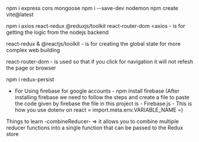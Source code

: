 <For express App>
npm i express cors mongoose
npm i --save-dev nodemon

<For Frontend React>
npm create vite@latest
<options>

npm i axios react-redux @reduxjs/toolkit react-router-dom
<axios - is for getting the logic from the nodejs backend

react-redux & @reactjs/toolkit - is for creating the global state for more complex web building

react-router-dom - is used so that if you click for navigation it will not refesh the page or browser

>

npm i redux-persist <to keep the data in the local storage so that if the user refreshes the browser the data will not be removed or vanished from the web>

- For Using firebase for google accounts -
  npm install firebase
  (After installing firebase we need to follow the steps and create a file to paste the code given by firebase the file in this project is - Firebase.js -
  This is how you use dotenv on react = import.meta.env.VARIABLE_NAME =)

Things to learn
-combineReducer- => it allows you to combine multiple reducer functions into a single function that can be passed to the Redux store
